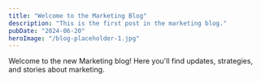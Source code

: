 ```yaml
---
title: "Welcome to the Marketing Blog"
description: "This is the first post in the marketing blog."
pubDate: "2024-06-20"
heroImage: "/blog-placeholder-1.jpg"
---
```


Welcome to the new Marketing blog! Here you'll find updates, strategies, and stories about marketing. 